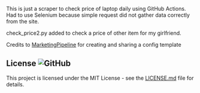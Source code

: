 This is just a scraper to check price of laptop daily using GitHub Actions. Had to use Selenium because simple request did not gather data correctly from the site.

check_price2.py added to check a price of other item for my girlfriend.

Credits to [MarketingPipeline](https://github.com/MarketingPipeline) for creating and sharing a config template

## License ![GitHub](https://img.shields.io/github/license/MarketingPipeline/Python-Selenium-Action)

This project is licensed under the MIT License - see the
[LICENSE.md](https://github.com/MarketingPipeline/Python-Selenium-Action/blob/main/LICENSE) file for
details.
